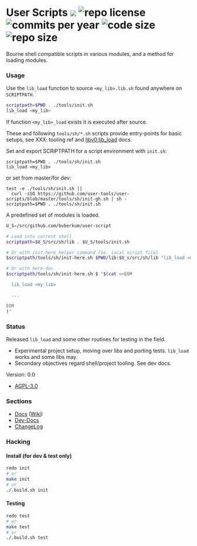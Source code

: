 # User Scripts [![](http://img.shields.io/travis/bvberkum/user-scripts/master.svg)](https://travis-ci.org/bvberkum/user-scripts) ![repo license](https://img.shields.io/github/license/bvberkum/user-scripts.svg) ![commits per year](https://img.shields.io/github/commit-activity/y/bvberkum/user-scripts.svg) ![code size](https://img.shields.io/github/languages/code-size/bvberkum/user-scripts.svg) ![repo size](https://img.shields.io/github/repo-size/bvberkum/user-scripts.svg)

Bourne shell compatible scripts in various modules, and a method for loading
modules.

### Usage

Use the ``lib_load`` function to source ``<my_lib>.lib.sh`` found anywhere on ``SCRIPTPATH``.

```sh
scriptpath=$PWD . ./tools/init.sh
lib_load <my_lib>
```

If function ``<my_lib>_load`` exists it is executed after source.

These and following ``tools/sh/*.sh`` scripts provide entry-points for basic
setups, see XXX: tooling ref
and  [libv0:lib_load](/doc/src/lib#v0:lib_load) docs.

Set and export SCRIPTPATH for a script environment with ``init.sh``:
```
scriptpath=$PWD . ./tools/sh/init.sh
lib_load <my_lib>
```
or set from master/for dev:
```
test -e ./tools/sh/init.sh ||
  curl -sSO https://github.com/user-tools/user-scripts/blob/master/tools/sh/init-gh.sh | sh -
scriptpath=$PWD . ./tools/sh/init.sh
```
A predefined set of modules is loaded.

```sh
U_S=/src/github.com/bvberkum/user-script

# Load into current shell
scriptpath=$U_S/src/sh/lib . $U_S/tools/init.sh

# Or with init-here helper command (ie. local script file)
$scriptpath/tools/sh/init-here.sh $PWD/lib:$U_s/src/sh/lib "lib_load <my_lib> && ..."

# Or with here-doc
$scriptpath/tools/sh/init-here.sh $ "$(cat <<EOM

  lib_load <my_lib>

  ...

EOM
)"
```

### Status

Released `lib_load` and some other routines for testing in the field. 

- Experimental project setup, moving over libs and porting tests.
  ``lib_load`` works and some libs may.
- Secondary objectives regard shell/project tooling. See dev docs.

Version: 0.0

* [AGPL-3.0](COPYING)

### Sections

- [Docs](doc) ([Wiki](https://github.com/bvberkum/user-scripts/wiki))
- [Dev-Docs](wiki/dev/main)
- [ChangeLog](CHANGELOG.md)

### Hacking

#### Install (for dev & test only)

```sh
redo init
# or
make init
# or
./.build.sh init
```

#### Testing

```sh
redo test
# or
make test
# or
./.build.sh test
```
